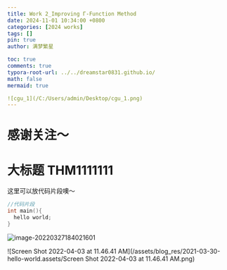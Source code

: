 ```yaml
---
title: Work 2_Improving Γ-Function Method
date: 2024-11-01 10:34:00 +0800
categories: [2024 works]
tags: []
pin: true
author: 满梦繁星

toc: true
comments: true
typora-root-url: ../../dreamstar0831.github.io/
math: false
mermaid: true

![cgu_1](/C:/Users/admin/Desktop/cgu_1.png)
---
```


# 感谢关注～ 

# 大标题 THM1111111


这里可以放代码片段噢～
```c++
//代码片段
int main(){
  hello world;
}
```

![image-20220327184021601](/assets/blog_res/2021-03-30-hello-world.assets/image-20220327184021601.png)

![Screen Shot 2022-04-03 at 11.46.41 AM](/assets/blog_res/2021-03-30-hello-world.assets/Screen Shot 2022-04-03 at 11.46.41 AM.png)